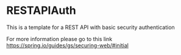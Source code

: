# RESTAPIAuth

This is a template for a REST API with basic security authentication

For more information please go to this link
https://spring.io/guides/gs/securing-web/#initial
